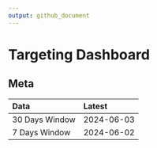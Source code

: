 ```yaml
---
output: github_document
---
```


# Targeting Dashboard



## Meta


|Data           |Latest     |
|:--------------|:----------|
|30 Days Window |2024-06-03 |
|7 Days Window  |2024-06-02 |
